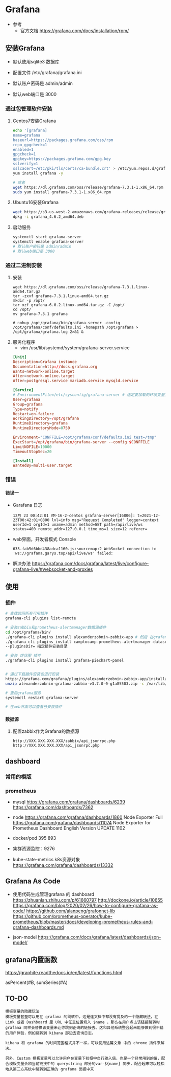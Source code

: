 
# Grafana
- 参考
    - 官方文档 https://grafana.com/docs/installation/rpm/
## 安装Grafana
- 默认使用sqlite3 数据库
- 配置文件 /etc/grafana/grafana.ini

- 默认账户密码是 admin/admin
- 默认web端口是 3000
### 通过包管理软件安装
1. Centos7安装Grafana
    ```bash
    echo '[grafana]
    name=grafana
    baseurl=https://packages.grafana.com/oss/rpm
    repo_gpgcheck=1
    enabled=1
    gpgcheck=1
    gpgkey=https://packages.grafana.com/gpg.key
    sslverify=1
    sslcacert=/etc/pki/tls/certs/ca-bundle.crt' > /etc/yum.repos.d/grafana.repo
    yum install grafana -y 

    # 或者
    wget https://dl.grafana.com/oss/release/grafana-7.3.1-1.x86_64.rpm 
    sudo yum install grafana-7.3.1-1.x86_64.rpm 
    ```

2. Ubuntu16安装Grafana
    ```bash
    wget https://s3-us-west-2.amazonaws.com/grafana-releases/release/grafana_4.6.2_amd64.deb
    dpkg -i grafana_4.6.2_amd64.deb
    ```

3. 启动服务
    ```bash
    systemctl start grafana-server
    systemctl enable grafana-server
    # 默认账户密码是 admin/admin
    # 默认web端口是 3000
    ```
### 通过二进制安装
1. 安装
    ```shell
    wget https://dl.grafana.com/oss/release/grafana-7.3.1.linux-amd64.tar.gz
    tar -zxvf grafana-7.3.1.linux-amd64.tar.gz
    mkdir -p /opt/
    tar xzf grafana-6.0.2.linux-amd64.tar.gz -C /opt/
    cd /opt/
    mv grafana-7.3.1 grafana

    # nohup /opt/grafana/bin/grafana-server -config /opt/grafana/conf/defaults.ini -homepath /opt/grafana > /opt/grafana/grafana.log 2>&1 &
    ```
2. 服务化程序
    - vim /usr/lib/systemd/system/grafana-server.service
    ```conf
    [Unit]
    Description=Grafana instance
    Documentation=http://docs.grafana.org
    Wants=network-online.target
    After=network-online.target
    After=postgresql.service mariadb.service mysqld.service

    [Service]
    # EnvironmentFile=/etc/sysconfig/grafana-server # 选定要加载的环境变量文件
    User=grafana
    Group=grafana
    Type=notify
    Restart=on-failure
    WorkingDirectory=/opt/grafana
    RuntimeDirectory=grafana
    RuntimeDirectoryMode=0750

    Environment="CONFFILE=/opt/grafana/conf/defaults.ini test=/tmp"
    ExecStart=/opt/grafana/bin/grafana-server --config $CONFFILE
    LimitNOFILE=10000
    TimeoutStopSec=20

    [Install]
    WantedBy=multi-user.target

    ```

### 错误
#### 错误一
- Garafana 日志
    ```log
    12月 23 00:42:01 VM-16-2-centos grafana-server[16806]: t=2021-12-23T00:42:01+0800 lvl=info msg="Request Completed" logger=context userId=1 orgId=1 uname=admin method=GET path=/api/live/ws status=400 remote_addr=127.0.0.1 time_ms=1 size=12 referer=
    ```
- web界面，开发者模式 Console
    ```log
    633.fab5d6bbd438adca1160.js:sourcemap:2 WebSocket connection to 'ws://grafana.garys.top/api/live/ws' failed: 
    ```
- 解决办法 https://grafana.com/docs/grafana/latest/live/configure-grafana-live/#websocket-and-proxies

## 使用
### 插件
```bash
# 查找官网所有可用插件
grafana-cli plugins list-remote

# 安装zabbix和prometheus-alertmanager数据源插件
cd /opt/grafana/bin/
./grafana-cli plugins install alexanderzobnin-zabbix-app # 然后 在grafana界面 -> Configuration -> Plguins -> zabbix中启用
./grafana-cli plugins install camptocamp-prometheus-alertmanager-datasource
--pluginsDir= 指定插件安装目录

# 安装 饼状图 插件
./grafana-cli plugins install grafana-piechart-panel 


# 通过下载插件安装包进行安装
https://grafana.com/grafana/plugins/alexanderzobnin-zabbix-app/installation
unzip alexanderzobnin-grafana-zabbix-v3.7.0-0-g1a85503.zip -c /var/lib/grafana/plugins/

# 重启grafana服务
systemctl restart grafana-server

# 在web界面可以查看已安装插件
```

#### 数据源
1. 配置zabbix作为Grafana的数据源
    ```text
    http://XXX.XXX.XXX.XXX/zabbix/api_jsonrpc.php
    http://XXX.XXX.XXX.XXX/api_jsonrpc.php
    ```


## dashboard
### 常用的模版
### prometheus
- mysql
    https://grafana.com/grafana/dashboards/6239
    https://grafana.com/dashboards/7362

- node
    https://grafana.com/grafana/dashboards/1860   Node Exporter Full
    https://grafana.com/grafana/dashboards/11074   Node Exporter for Prometheus Dashboard English Version UPDATE 1102

- docker/pod
    395 
    893

- 集群资源监控：9276

- kube-state-metrics k8s资源对象
    https://grafana.com/grafana/dashboards/13332

## Grafana As Code
- 使用代码生成管理grafana 的 dashboard
https://zhuanlan.zhihu.com/p/61660797
http://dockone.io/article/10655
https://grafana.com/blog/2020/02/26/how-to-configure-grafana-as-code/
https://github.com/alanpeng/grafonnet-lib
https://github.com/prometheus-operator/kube-prometheus/blob/master/docs/developing-prometheus-rules-and-grafana-dashboards.md

- json-model
https://grafana.com/docs/grafana/latest/dashboards/json-model/


## grafana内置函数
https://graphite.readthedocs.io/en/latest/functions.html

asPercent(#B, sumSeries(#A)

## TO-DO
```
模板变量的隐藏玩法
模板变量甚至可以用在 grafana 的跳转中，这是连文档中都没有提及的一个隐藏玩法，在 Link 或者 Dashboard 里 URL 中任意位置填入 $name ，那么在用户点击该链接跳转时 grafana 同样会替换该变量来让你跳到正确的链接去。这和其他系统整合起来能够做到很不错的用户体验，例如跳转到 kibana 那边去查询日志。

kibana 和 grafana 的时间范围格式并不一样，可以使用这篇文章 中的 chrome 插件来解决。

另外，Custom 模板变量可以允许用户在变量下拉框中自行输入值，也是一个经常用到的值，配合模板变量会和当前链接中的 querystring 部分的var-${name} 同步，配合起来可以轻松地从第三方系统中跳转到正确的 grafana 面板中来
```